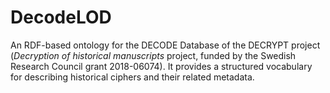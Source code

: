 # DecodeLOD
An RDF-based ontology for the DECODE Database of the DECRYPT project (*Decryption of historical manuscripts* project, funded by the Swedish Research Council grant 2018-06074). It provides a structured vocabulary for describing historical ciphers and their related metadata.
